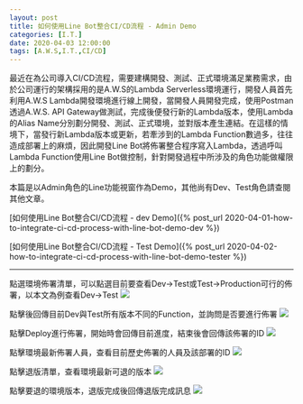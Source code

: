 ```yaml
---
layout: post
title: 如何使用Line Bot整合CI/CD流程 - Admin Demo
categories: [I.T.]
date: 2020-04-03 12:00:00
tags: [A.W.S,I.T.,CI/CD]
---
```

最近在為公司導入CI/CD流程，需要建構開發、測試、正式環境滿足業務需求，由於公司運行的架構採用的是A.W.S的Lambda Serverless環境運行，開發人員首先利用A.W.S Lambda開發環境進行線上開發，當開發人員開發完成，使用Postman透過A.W.S. API Gateway做測試，完成後便發行新的Lambda版本，使用Lambda的Alias Name分別劃分開發、測試、正式環境，並對版本產生連結。在這樣的情境下，當發行新Lambda版本或更新，若牽涉到的Lambda Function數過多，往往造成部署上的麻煩，因此開發Line Bot將佈署整合程序寫入Lambda，透過呼叫Lambda Function使用Line Bot做控制，針對開發過程中所涉及的角色功能做權限上的劃分。

本篇是以Admin角色的Line功能視窗作為Demo，其他尚有Dev、Test角色請查閱其他文章。

<!--more-->
[如何使用Line Bot整合CI/CD流程 - dev Demo]({% post_url 2020-04-01-how-to-integrate-ci-cd-process-with-line-bot-demo-dev %})

[如何使用Line Bot整合CI/CD流程 - Test Demo]({% post_url 2020-04-02-how-to-integrate-ci-cd-process-with-line-bot-demo-tester %})

<hr>

點選環境佈署清單，可以點選目前要查看Dev->Test或Test->Production可行的佈署，以本文為例查看Dev->Test
![](/assets/2020-04-03-how-to-integrate-ci-cd-process-with-line-bot-demo-admin/1-1-Admin-env-deploy-list.jpg)

點擊後回傳目前Dev與Test所有版本不同的Function，並詢問是否要進行佈署
![](/assets/2020-04-03-how-to-integrate-ci-cd-process-with-line-bot-demo-admin/1-2-Admin-deploy-dev-confirm.jpg)

點擊Deploy進行佈署，開始時會回傳目前進度，結束後會回傳該佈署的ID
![](/assets/2020-04-03-how-to-integrate-ci-cd-process-with-line-bot-demo-admin/1-3-Admin-Deploy-Done.jpg)

點擊環境最新佈署人員，查看目前歷史佈署的人員及該部署的ID
![](/assets/2020-04-03-how-to-integrate-ci-cd-process-with-line-bot-demo-admin/1-4-Admin-Deploy-History.jpg)

點擊退版清單，查看環境最新可退的版本
![](/assets/2020-04-03-how-to-integrate-ci-cd-process-with-line-bot-demo-admin/1-5-Admin-RollBack-List.jpg)

點擊要退的環境版本，退版完成後回傳退版完成訊息
![](/assets/2020-04-03-how-to-integrate-ci-cd-process-with-line-bot-demo-admin/1-6-Admin-RollBack-Done.jpg)
